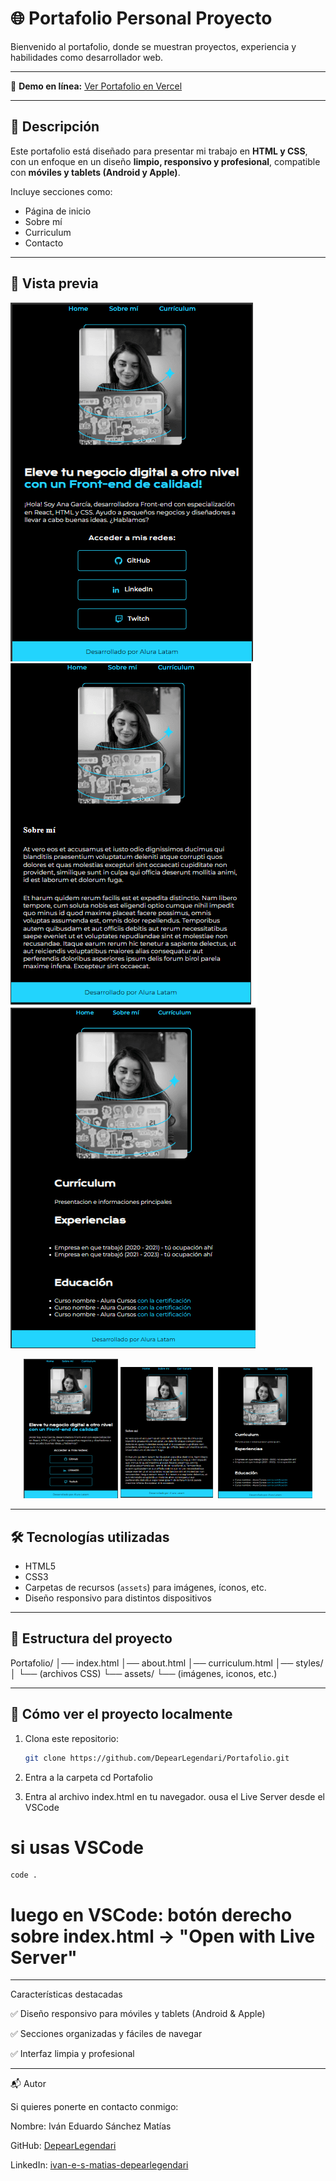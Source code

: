 # 🌐 Portafolio Personal Proyecto

Bienvenido al portafolio, donde se muestran proyectos, experiencia y habilidades como desarrollador web.  

---

🔗 **Demo en línea:** [Ver Portafolio en Vercel](https://portafolio-jade-nine.vercel.app/)

---

## 🧐 Descripción

Este portafolio está diseñado para presentar mi trabajo en **HTML y CSS**, con un enfoque en un diseño **limpio, responsivo y profesional**, compatible con **móviles y tablets (Android y Apple)**.  

Incluye secciones como:  
- Página de inicio  
- Sobre mí  
- Curriculum  
- Contacto  

---

## 📸 Vista previa

![Vista previa del Portafolio](./assets/preview.png) 
![Vista previa del Portafolio 2](./assets/preview2.png)  
![Vista previa del Portafolio 3](./assets/preview3.png)


<p align="center"> 
        <img src="./assets/preview.png" alt="Vista previa 1" width="30%"> 
        <img src="./assets/preview2.png" alt="Vista previa 2" width="30%"> 
<img src="./assets/preview3.png" alt="Vista previa 3" width="30%"> </p>

---

## 🛠 Tecnologías utilizadas

- HTML5  
- CSS3  
- Carpetas de recursos (`assets`) para imágenes, íconos, etc.  
- Diseño responsivo para distintos dispositivos  

---

## 📁 Estructura del proyecto

Portafolio/
│── index.html
│── about.html
│── curriculum.html
│── styles/
│ └── (archivos CSS)
└── assets/
└── (imágenes, iconos, etc.)

---

## 🚀 Cómo ver el proyecto localmente

1. Clona este repositorio:

   ```bash
   git clone https://github.com/DepearLegendari/Portafolio.git
2. Entra a la carpeta
    cd Portafolio
3. Entra al archivo index.html en tu navegador. ousa el Live Server desde  el VSCode
# si usas VSCode 
    code .
# luego en VSCode: botón derecho sobre index.html → "Open with Live Server"

---

Características destacadas

✅ Diseño responsivo para móviles y tablets (Android & Apple)

✅ Secciones organizadas y fáciles de navegar

✅ Interfaz limpia y profesional

---

📬 Autor

Si quieres ponerte en contacto conmigo:

Nombre: Iván Eduardo Sánchez Matías

GitHub: [DepearLegendari](https://github.com/DepearLegendari)

LinkedIn: [ivan-e-s-matias-depearlegendari](https://www.linkedin.com/in/ivan-e-s-matias-depearlegendari?utm_source=share&utm_campaign=share_via&utm_content=profile&utm_medium=android_app)

